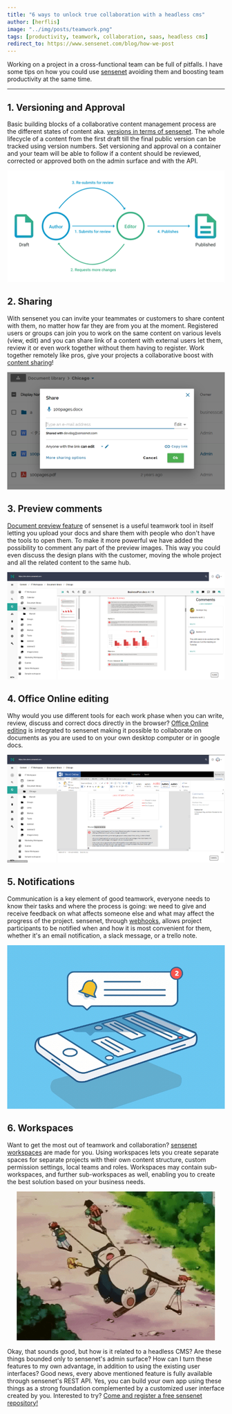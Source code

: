 ```yaml
---
title: "6 ways to unlock true collaboration with a headless cms"
author: [herflis]
image: "../img/posts/teamwork.png"
tags: [productivity, teamwork, collaboration, saas, headless cms]
redirect_to: https://www.sensenet.com/blog/how-we-post
---
```


Working on a project in a cross-functional team can be full of pitfalls. I have some tips on how you could use [sensenet](https://profile.sensenet.com/?redirectToLogin) avoiding them and boosting team productivity at the same time.

---

## 1. Versioning and Approval

Basic building blocks of a collaborative content management process are the different states of content aka. [versions in terms of sensenet](https://docs.sensenet.com/concepts/collaboration/01-versioning). The whole lifecycle of a content from the first draft till the final public version can be tracked using version numbers.  Set versioning and approval on a container and your team will be able to follow if a content should be reviewed, corrected or approved both on the admin surface and with the API.

<p align="center">
<img src="/img/posts/collaboration/approval.png" alt="Versioning and approval flow">
</p>

## 2. Sharing

With sensenet you can invite your teammates or customers to share content with them, no matter how far they are from you at the moment. Registered users or groups can join you to work on the same content on various levels (view, edit) and you can share link of a content with external users let them, review it or even work together without them having to register. Work together remotely like pros, give your projects a collaborative boost with [content sharing](https://docs.sensenet.com/concepts/collaboration/06-sharing)!

<p align="center">
<img src="/img/posts/collaboration/sharing.png" alt="Sharing">
</p>

## 3. Preview comments

[Document preview feature](https://docs.sensenet.com/concepts/document-previews) of sensenet is a useful teamwork tool in itself letting you upload your docs and share them with people who don't have the tools to open them. To make it more powerful we have added the possibility to comment any part of the preview images. This way you could even discuss the design plans with the customer, moving the whole project and all the related content to the same hub.

<p align="center">
<img src="/img/posts/collaboration/docviewer.png" alt="Preview comments">
</p>

## 4. Office Online editing

Why would you use different tools for each work phase when you can write, review, discuss and correct docs directly in the browser? [Office Online editing](https://docs.sensenet.com/concepts/collaboration/03-office-online-editing) is integrated to sensenet making it possible to collaborate on documents as you are used to on your own desktop computer or in google docs. 

<p align="center">
<img src="/img/posts/collaboration/office_online.png" alt="Office online editing">
</p>

## 5. Notifications

Communication is a key element of good teamwork, everyone needs to know their tasks and where the process is going: we need to give and receive feedback on what affects someone else and what may affect the progress of the project. sensenet, through [webhooks](https://docs.sensenet.com/concepts/webhooks), allows project participants to be notified when and how it is most convenient for them, whether it's an email notification, a slack message, or a trello note.

<p align="center">
<img src="/img/posts/collaboration/notification.gif" alt="Notifications">
</p>

## 6. Workspaces

Want to get the most out of teamwork and collaboration? [sensenet workspaces](https://docs.sensenet.com/concepts/collaboration/04-workspace) are made for you. Using workspaces lets you create separate spaces for separate projects with their own content structure, custom permission settings, local teams and roles. Workspaces may contain sub-workspaces, and further sub-workspaces as well, enabling you to create the best solution based on your business needs.

<p align="center">
<img src="/img/posts/collaboration/teamwork.gif" alt="team work">
</p>

Okay, that sounds good, but how is it related to a headless CMS? Are these things bounded only to sensenet's admin surface? How can I turn these features to my own advantage, in addition to using the existing user interfaces? Good news, every above mentioned feature is fully available through sensenet's REST API. Yes, you can build your own app using these things as a strong foundation complemented by a customized user interface created by you. Interested to try? [Come and register a free sensenet repository!](https://profile.sensenet.com/?redirectToLogin)
